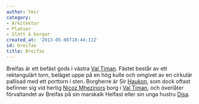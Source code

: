 ```yaml
---
author: Ymir
category:
- Arkitektur
- Platser
- Slott & borgar
created_at: '2013-05-06T18:44:11Z'
id: breifas
title: Breifas
---
```

Breifas är ett befäst gods i västra [Val Timan]. Fästet består av ett rektangulärt torn, beläget uppe på en hög kulle och omgivet av en cirkulär pallisad med ett porttorn i sten. Borgherre är Sir [Haukon], som dock oftast befinner sig vid hertig [Nicoz Mhezinors] borg i [Val Timan], och överlåter förvaltandet av Breifas på sin marskalk Helfast eller sin unga hustru [Disa].

  [Val Timan]: Val_Timan
  [Haukon]: Haukon
  [Nicoz Mhezinors]: Nicoz_Mhezinor
  [Disa]: Disa
